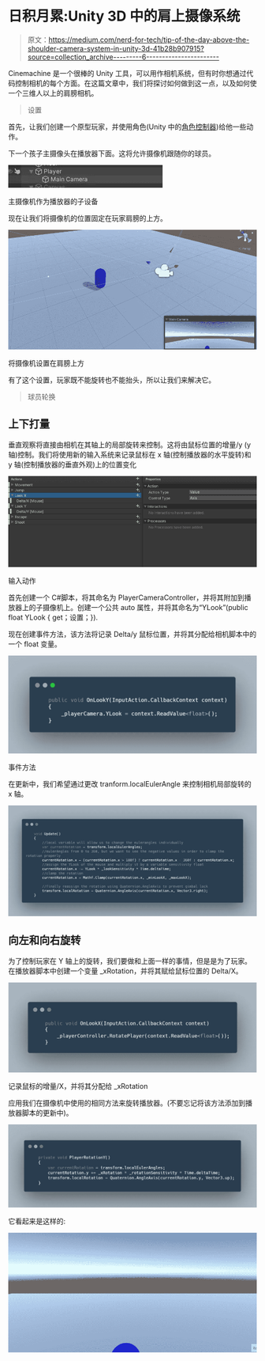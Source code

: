 # 日积月累:Unity 3D 中的肩上摄像系统

> 原文：<https://medium.com/nerd-for-tech/tip-of-the-day-above-the-shoulder-camera-system-in-unity-3d-41b28b907915?source=collection_archive---------6----------------------->

Cinemachine 是一个很棒的 Unity 工具，可以用作相机系统，但有时你想通过代码控制相机的每个方面。在这篇文章中，我们将探讨如何做到这一点，以及如何使一个三维人以上的肩膀相机。

> 设置

首先，让我们创建一个原型玩家，并使用角色(Unity 中的[角色控制器](/codex/tip-of-the-day-character-controller-in-unity-4516644f695))给他一些动作。

下一个孩子主摄像头在播放器下面。这将允许摄像机跟随你的球员。

![](img/facdef63786532ebd41631b6812c85f4.png)

主摄像机作为播放器的子设备

现在让我们将摄像机的位置固定在玩家肩膀的上方。

![](img/6ced60449d2fa2570eb5b5305bcc0361.png)

将摄像机设置在肩膀上方

有了这个设置，玩家既不能旋转也不能抬头，所以让我们来解决它。

> 球员轮换

## 上下打量

垂直观察将直接由相机在其轴上的局部旋转来控制。这将由鼠标位置的增量/y (y 轴)控制。我们将使用新的输入系统来记录鼠标在 x 轴(控制播放器的水平旋转)和 y 轴(控制播放器的垂直外观)上的位置变化

![](img/a5d30cd051304444ee9179cd0fbfdb54.png)

输入动作

首先创建一个 C#脚本，将其命名为 PlayerCameraController，并将其附加到播放器上的子摄像机上。创建一个公共 auto 属性，并将其命名为“YLook”(public float YLook { get；设置；}).

现在创建事件方法，该方法将记录 Delta/y 鼠标位置，并将其分配给相机脚本中的一个 float 变量。

![](img/6dca826dbfae92bc60b33606f78f1abf.png)

事件方法

在更新中，我们希望通过更改 tranform.localEulerAngle 来控制相机局部旋转的 x 轴。

![](img/e6b5b003533d0491305a20422c9054b5.png)

## 向左和向右旋转

为了控制玩家在 Y 轴上的旋转，我们要做和上面一样的事情，但是是为了玩家。在播放器脚本中创建一个变量 _xRotation，并将其赋给鼠标位置的 Delta/X。

![](img/01782d22467c2c5b63ef06a2754e8db2.png)

记录鼠标的增量/X，并将其分配给 _xRotation

应用我们在摄像机中使用的相同方法来旋转播放器。(不要忘记将该方法添加到播放器脚本的更新中)。

![](img/c137aead4275eb68f6232607cd4f8ca1.png)

它看起来是这样的:

![](img/d97f92235d83910476eb79e897b8ddd6.png)